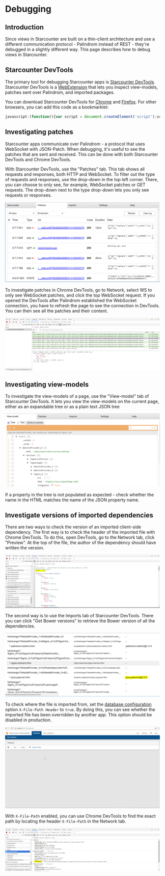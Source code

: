 # Debugging

## Introduction

Since views in Starcounter are built on a thin-client architecture and use a different communication protocol - Palindrom instead of REST - they're debugged in a slightly different way. This page describes how to debug views in Starcounter.

## Starcounter DevTools

The primary tool for debugging Starcounter apps is [Starcounter DevTools](https://github.com/Starcounter/DevTools). Starcounter DevTools is a [WebExtension](https://browserext.github.io/browserext/) that lets you inspect view-models, patches sent over Palindrom, and imported packages.

You can download Starcounter DevTools for [Chrome](https://chrome.google.com/webstore/detail/starcounter-devtools/mpchkilmmalfopikamgellgdgoidhmnh) and [Firefox](https://addons.mozilla.org/en-US/firefox/addon/starcounter-devtools/). For other browsers, you can add this code as a bookmarklet:

```javascript
javascript:(function(){var script = document.createElement('script');script.src = 'https://rawgit.com/Starcounter/DevTools/master/build/webextension/injected_script.js';document.body.appendChild(script);script.onload=()=>window.dispatchEvent(new CustomEvent('sc-debug-show-overlay'))})()
```

## Investigating patches

Starcounter apps communicate over Palindrom - a protocol that uses WebSocket with JSON-Patch. When debugging, it's useful to see the patches that are sent and received. This can be done with both Starcounter DevTools and Chrome DevTools.

With Starcounter DevTools, use the "Patches" tab. This tab shows all requests and responses, both HTTP and WebSocket. To filter out the type of requests and responses, use the drop-down in the top left corner. There, you can choose to only see, for example, WebSocket patches or GET requests. The drop-down next to the type drop-down lets you only see requests or responses. 

![Patches view in Starcounter DevTools](../../.gitbook/assets/capture%20%282%29.PNG)

To investigate patches in Chrome DevTools, go to Network, select WS to only see WebSocket patches, and click the top WebSocket request. If you opened the DevTools after Palindrom established the WebSocket connection, you have to refresh the page to see the connection in DevTools. You can then see all the patches and their content.

![Investigating patches in Chrome DevTools](../../.gitbook/assets/chromedevtools.PNG)

## Investigating view-models

To investigate the view-models of a page, use the "View-model" tab of Starcounter DevTools. It lets you view the view-models on the current page, either as an expandable tree or as a plain text JSON tree 

![](../../.gitbook/assets/devtoolsviewmodels.PNG)

If a property in the tree is not populated as expected - check whether the name in the HTML matches the name of the JSON property name.

## Investigate versions of imported dependencies

There are two ways to check the version of an imported client-side dependency. The first way is to check the header of the imported file with Chrome DevTools. To do this, open DevTools, go to the Network tab, click "Preview". At the top of the file, the author of the dependency should have written the version.

![Checking version in Chrome DevTools](../../.gitbook/assets/versionchrome.PNG)

The second way is to use the Imports tab of Starcounter DevTools. There you can click "Get Bower versions" to retrieve the Bower version of all the dependencies.

![View versions in Starcounter DevTools](../../.gitbook/assets/starcounterdevtoolsversion.PNG)

 To check where the file is imported from, set the [database configuration](../database/database-configuration.md) option `X-File-Path Header` to `true`.  By doing this, you can see whether the imported file has been overridden by another app. This option should be disabled in production.

![Enabling X-File-Path](../../.gitbook/assets/changexpath.gif)

With `X-File-Path` enabled, you can use Chrome DevTools to find the exact path by locating the header `X-File-Path` in the Network tab.

![Finding the X-File-Path](../../.gitbook/assets/xfilepath.PNG)



